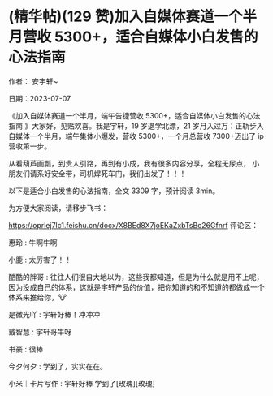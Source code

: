
# (精华帖)(129 赞)加入自媒体赛道一个半月营收 5300+，适合自媒体小白发售的心法指南

作者：  安宇轩~

日期：2023-07-07

《加入自媒体赛道一个半月，端午告捷营收 5300+，适合自媒体小白发售的心法指南  》大家好，见贴欢喜。我是宇轩，19 岁退学北漂，21 岁月入过万：正轨步入自媒体一个半月，端午集体小爆发，营收 5300+，一个月总营收 7300+迈出了 ip 营收第一步。

从看葫芦画瓢，到贵人引路，再到有小成，我有很多内容分享，全程无尿点，  小朋友们请系好安全带，司机焊死车门，我们出发了！！！

以下是适合小白发售的心法指南，全文 3309 字，预计阅读 3min。

为方便大家阅读，请移步飞书：

https://oprlej7lc1.feishu.cn/docx/X8BEd8X7joEKaZxbTsBc26Gfnrf 评论区：

惠玲 : 牛啊牛啊

小鹿 : 太厉害了！！

酷酷的胖哥 : 往往人们很自大地以为，这些我都知道，但是为什么就是用不上呢，因为没成自己的体系，这就是宇轩产品的价值，把你知道的和不知道的都做成一个体系来推给你，🐮

是微光吖 : 宇轩好棒！冲冲冲

戴智慧 : 宇轩哥牛呀

 

 

书豪 : 很棒

今夕何夕 : 学到了，实实在在。

小米｜卡片写作 : 宇轩好棒  学到了[玫瑰][玫瑰]
